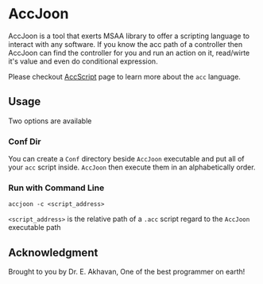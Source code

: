 # AccJoon
AccJoon is a tool that exerts MSAA library to offer a scripting language to interact with any software. If you know the acc path of a controller then AccJoon can find the controller for you and run an action on it, read/wirte it's value and even do conditional expression. 

Please checkout [AccScript](https://github.com/bijanbina/AccJoon/blob/main/Docs/AccScript.md) page to learn more about the `acc` language.

## Usage

Two options are available

### Conf Dir
You can create a `Conf` directory beside `AccJoon` executable and put all of your `acc` script inside. `AccJoon` then execute them in an alphabetically order.

### Run with Command Line

```accjoon -c <script_address>```

`<script_address>` is the relative path of a `.acc` script regard to the `AccJoon` executable path

## Acknowledgment
Brought to you by Dr. E. Akhavan, One of the best programmer on earth!